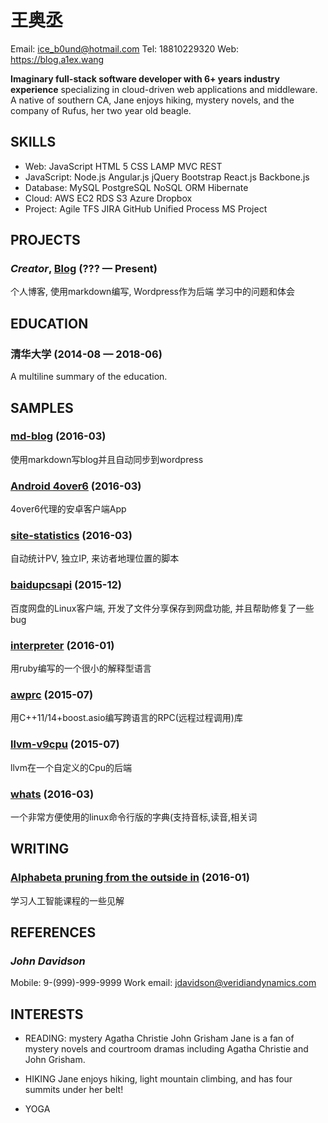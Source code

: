 王奥丞
============
Email: ice_b0und@hotmail.com
Tel: 18810229320
Web: https://blog.a1ex.wang

**Imaginary full-stack software developer with 6+ years industry experience** specializing in cloud-driven web applications and middleware. A native of southern CA, Jane enjoys hiking, mystery novels, and the company of Rufus, her two year old beagle.

## SKILLS

  - Web: JavaScript HTML 5 CSS LAMP MVC REST 
  - JavaScript: Node.js Angular.js jQuery Bootstrap React.js Backbone.js 
  - Database: MySQL PostgreSQL NoSQL ORM Hibernate 
  - Cloud: AWS EC2 RDS S3 Azure Dropbox 
  - Project: Agile TFS JIRA GitHub Unified Process MS Project 


## PROJECTS

### *Creator*, [Blog](https://blog.a1ex.wang/) (??? — Present)

个人博客, 使用markdown编写, Wordpress作为后端
学习中的问题和体会



## EDUCATION

### 清华大学 (2014-08 — 2018-06)

A multiline summary of the education.




## SAMPLES

### [md-blog](https://github.com/a1exwang/md-blog) (2016-03)

使用markdown写blog并且自动同步到wordpress

### [Android 4over6](https://github.com/a1exwang/android_4over6) (2016-03)

4over6代理的安卓客户端App

### [site-statistics](https://github.com/a1exwang/site-statistics) (2016-03)

自动统计PV, 独立IP, 来访者地理位置的脚本

### [baidupcsapi](https://github.com/ly0/baidupcsapi) (2015-12)

百度网盘的Linux客户端, 开发了文件分享保存到网盘功能, 并且帮助修复了一些bug

### [interpreter](https://github.com/a1exwang/interpreter) (2016-01)

用ruby编写的一个很小的解释型语言

### [awprc](https://github.com/a1exwang/awrpc) (2015-07)

用C++11/14+boost.asio编写跨语言的RPC(远程过程调用)库

### [llvm-v9cpu](https://github.com/a1exwang/llvm) (2015-07)

llvm在一个自定义的Cpu的后端

### [whats](https://github.com/a1exwang/whats) (2016-03)

一个非常方便使用的linux命令行版的字典(支持音标,读音,相关词


## WRITING

### [Alphabeta pruning from the outside in](https://blog.a1ex.wang/2016/03/alpha-beta-pruning-from-the-outside-in-4/) (2016-01)

学习人工智能课程的一些见解






## REFERENCES

### *John Davidson*
Mobile: 9-(999)-999-9999
Work email: jdavidson@veridiandynamics.com


## INTERESTS

- READING: mystery Agatha Christie John Grisham 
Jane is a fan of mystery novels and courtroom dramas including Agatha Christie and John Grisham.

- HIKING
Jane enjoys hiking, light mountain climbing, and has four summits under her belt!

- YOGA


